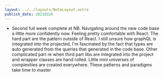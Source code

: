 ```yaml
---
layout: ../../layouts/NoteLayout.astro
publish_date: 20210326
---
```


- Second full week complete at NB. Navigating around the new code base a little more confidently now. Feeling pretty comfortable with React. The hard part are the pattern outside of React. I still unsure how graphQL is integrated into the projected, I'm fascinated by the fact that types are auto generated from the queries that generated in the code base. Other complicated part re when third part libs are integrated into the project and wrapper classes are hand rolled. Little mini universes of complexities are created everywhere. These patterns and paradigms take time to master
